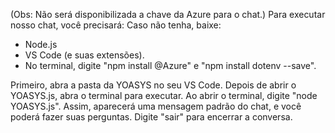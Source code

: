 (Obs: Não será disponibilizada a chave da Azure para o chat.)
Para executar nosso chat, você precisará:
Caso não tenha, baixe:
- Node.js
- VS Code (e suas extensões).
- No terminal, digite "npm install @Azure" e "npm install dotenv --save".

Primeiro, abra a pasta da YOASYS no seu VS Code.
Depois de abrir o YOASYS.js, abra o terminal para executar.
Ao abrir o terminal, digite "node YOASYS.js".
Assim, aparecerá uma mensagem padrão do chat, e você poderá fazer suas perguntas.
Digite "sair" para encerrar a conversa.
